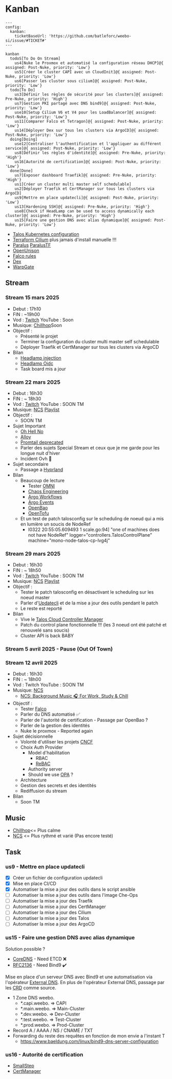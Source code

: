 # Kanban

```mermaid
---
config:
  kanban:
    ticketBaseUrl: 'https://github.com/batleforc/weebo-si/issue/#TICKET#'
---

kanban
  todoS[To Do On Stream]
    us4[Nuke le Proxmox et automatisé la configuration réseau DHCP]@{ assigned: Post-Nuke, priority: 'Low'}
    us5[Créer le cluster CAPI avec un CloudInit]@{ assigned: Post-Nuke, priority: 'Low'}
    us6[Passer les cluster sous cilium]@{ assigned: Post-Nuke, priority: 'Low'}
  todo[To Do]
    us3[Définir les règles de sécurité pour les clusters]@{ assigned: Pre-Nuke, priority: 'High'}
    us7[Gestion PKI partagé avec DNS bind9]@{ assigned: Post-Nuke, priority: 'Low'}
    use10[Setup Cilium V6 et V4 pour les LoadBalancer]@{ assigned: Post-Nuke, priority: 'Low'}
    us11[Comparer Falco et Tetragon]@{ assigned: Post-Nuke, priority: 'Low'}
    us14[Déployer Dex sur tous les clusters via ArgoCD]@{ assigned: Post-Nuke, priority: 'Low'}
  doing[Doing]
    use12[Centraliser l'authentification et l'appliquer au différent service]@{ assigned: Post-Nuke, priority: 'Low'}
    us8[Définir les règles d'identité]@{ assigned: Pre-Nuke, priority: 'High'}
    us16[Autorité de certification]@{ assigned: Post-Nuke, priority: 'Low'}
  done[Done]
    us7[Exposer dashboard Traefik]@{ assigned: Pre-Nuke, priority: 'High'}
    us1[Créer un cluster multi master self schedulable]
    us2[Déployer Traefik et CertManager sur tous les clusters via ArgoCD]
    us9[Mettre en place updatecli]@{ assigned: Post-Nuke, priority: 'Low'}
    us13[Hardening SSH]@{ assigned: Pre-Nuke, priority: 'High'}
    use8[Check if HeadLamp can be used to access dynamically each cluster]@{ assigned: Pre-Nuke, priority: 'High'}
    us15[Faire une gestion DNS avec alias dynamique]@{ assigned: Post-Nuke, priority: 'Low'}
```

- [Talos Kubernetes configuration](https://www.talos.dev/v1.9/reference/configuration/v1alpha1/config/)
- [Terraform Cilium](https://registry.terraform.io/providers/littlejo/cilium/latest/docs/resources/cilium) plus jamais d'install manuelle !!!
- [Paralus](https://www.paralus.io/docs/Installation/) [ParalusTF](https://registry.terraform.io/providers/iherbllc/paralus/latest/docs)
- [OpenUnison](https://openunison.github.io/)
- [Falco rules](https://une-tasse-de.cafe/blog/falco/)
- [Dex](https://dexidp.io/)
- [WarpGate](https://warpgate.null.page/docs/)

## Stream

### Stream 15 mars 2025

- Debut : 17h10
- FIN : ~19h00
- Vod : [Twitch](https://www.twitch.tv/videos/2406435027) YouTube : Soon
- Musique: [Chillhop](https://app.chillhop.com/)Soon
- Objectif :
  - Présenté le projet
  - Terminer la configuration du cluster multi master self schedulable
  - Déployer Traefik et CertManager sur tous les clusters via ArgoCD
- Bilan
  - [Headlamp injection](https://headlamp.dev/docs/latest/inSoonstallation/in-cluster/#exposing-headlamp-with-an-ingress-server)
  - [Headlamp Oidc](https://headlamp.dev/docs/latest/installation/in-cluster/oidc/)
  - Task board mis a jour

### Stream 22 mars 2025

- Debut : 16h30
- FIN : ~ 18h30
- Vod : [Twitch](https://www.twitch.tv/videos/2412410374) YouTube : SOON TM
- Musique: [NCS](https://ncs.io/) [Playlist](https://youtube.com/playlist?list=PLRBp0Fe2GpgnymQGm0yIxcdzkQsPKwnBD&si=sZjZvU09XJG6aqKQ)
- Objectif :
  - SOON TM
- Sujet Important
  - [Oh Hell No](https://developer-friendly.blog/blog/2025/03/17/migration-from-promtail-to-alloy-the-what-the-why-and-the-how/)
  - [Alloy](https://grafana.com/docs/alloy/latest/)
  - [Promtail deprecated](https://grafana.com/docs/loki/latest/send-data/promtail/)
  - Parler des sujets Special Stream et ceux que je me garde pour les longue nuit d'hiver
  - Incident Ovh 🤣
- Sujet secondaire
  - Passage a [Hyprland](https://hyprland.org/)
- Bilan
  - Beaucoup de lecture
    - Tester [OMNI](https://omni.siderolabs.com/tutorials/getting_started)
    - [Chaos Engineering](https://www.oreilly.com/library/view/chaos-engineering/9781492043850/)
    - [Argo Workflows](https://argo-workflows.readthedocs.io/en/latest/use-cases/ci-cd/)
    - [Argo Events](https://argoproj.github.io/argo-events/)
    - [OpenBao](https://github.com/openbao/openbao)
    - [OpenTofu](https://opentofu.org/)
  - Et un test de patch talosconfig sur le scheduling de noeud qui a mis en lumière un soucis de NodeRef
    - I0322 20:55:05.609493       1 scale.go:94] "one of machines does not have NodeRef" logger="controllers.TalosControlPlane" machine="mono-node-talos-cp-lvg4j"

### Stream 29 mars 2025

- Debut : 16h30
- FIN : ~ 18h50
- Vod : [Twitch](https://www.twitch.tv/videos/2418536784) YouTube : SOON TM
- Musique: [NCS](https://ncs.io/) [Playlist](https://www.youtube.com/watch?v=zyXmsVwZqX4&list=PLRBp0Fe2GpgleasyNsblE57aQt8xlEoVK)
- Objectif :
  - Tester le patch talosconfig en désactivant le scheduling sur les noeud master
  - Parler d'[Updatecli](https://www.updatecli.io/) et de la mise a jour des outils pendant le patch
  - Le reste est reporté
- Bilan
  - Vive le [Talos Cloud Controller Manager](https://github.com/ionos-cloud/cluster-api-provider-proxmox/discussions/405)
  - Patch du control plane fonctionnelle !!! (les 3 noeud ont été patché et renouvelé sans soucis)
  - Cluster API is back BABY

### Stream 5 avril 2025 - Pause (Out Of Town)

### Stream 12 avril 2025

- Debut : 16h30
- FIN : ~ 18h00
- Vod : Twitch YouTube : SOON TM
- Musique: [NCS](https://ncs.io/)
  - [NCS: Background Music 🎧 For Work, Study & Chill](https://www.youtube.com/playlist?list=PLRBp0Fe2GpgnRZpKULnyDQv9e_q41M6St)
- Objectif :
  - Tester [Falco](https://falco.org/blog/deploy-falco-talos-cluster/)
  - Parler du DNS automatisé :white_check_mark:
  - Parler de l'autorité de certification - Passage par OpenBao ?
  - Parler de la gestion des identités
  - Nuke le proxmox - Reported again
- Sujet décisionnelle
  - Volonté d'utiliser les projets [CNCF](https://landscape.cncf.io/)
  - Choix Auth Provider
    - Model d'habilitation
      - RBAC
      - [ReBAC](https://www.permit.io/blog/relationship-based-access-control-rebac-with-open-policy-agent-opa)
    - Authority server
    - Should we use [OPA](https://www.openpolicyagent.org/) ?
  - Architecture
  - Gestion des secrets et des identités
  - Rediffusion du stream
- Bilan
  - Soon TM

## Music

- [Chillhop](https://app.chillhop.com/)<= Plus calme
- [NCS](https://ncs.io/) <= Plus rythmé et varié (Pas encore testé)

## Task

### us9 - Mettre en place updatecli

- [x] Créer un fichier de configuration updatecli
- [x] Mise en place CI/CD
- [x] Automatiser la mise a jour des outils dans le script ansible
- [ ] Automatiser la mise a jour des outils dans l'image Che-Ops
- [ ] Automatiser la mise a jour des Traefik
- [ ] Automatiser la mise a jour des CertManager
- [ ] Automatiser la mise a jour des Cilium
- [ ] Automatiser la mise a jour des Talos
- [ ] Automatiser la mise a jour des ArgoCD

### us15 - Faire une gestion DNS avec alias dynamique

Solution possible ?

- [CoreDNS](https://coredns.io/) - Need ETCD ❌
- [RFC2136](https://github.com/kubernetes-sigs/external-dns/blob/master/docs/tutorials/rfc2136.md) - Need Bind9 ✔️

Mise en place d'un serveur DNS avec Bind9 et une automatisation via l'opérateur [External DNS](https://github.com/kubernetes-sigs/external-dns). En plus de l'opérateur External DNS, passage par les [CRD](https://github.com/kubernetes-sigs/external-dns/blob/master/docs/sources/crd.md) comme source.

- 1 Zone DNS weebo.
  - *.capi.weebo. => CAPI
  - *.main.weebo. => Main-Cluster
  - *.dev.weebo. => Dev-Cluster
  - *.test.weebo. => Test-Cluster
  - *.prod.weebo. => Prod-Cluster
- Record A / AAAA / NS / CNAME / TXT
- Forwarding du reste des requêtes en fonction de mon envie a l'instant T
  - <https://www.baeldung.com/linux/bind9-dns-server-configuration>

### us16 - Autorité de certification

- [SmallStep](https://smallstep.com/)
- [CertManager](https://cert-manager.io/docs/)
